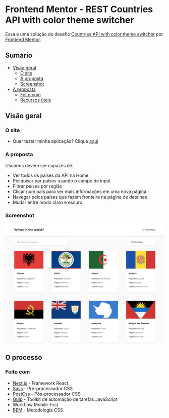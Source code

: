# Frontend Mentor - REST Countries API with color theme switcher

Essa é uma solução do desafio [Countries API with color theme switcher](https://www.frontendmentor.io/challenges/rest-countries-api-with-color-theme-switcher-5cacc469fec04111f7b848ca) por [Frontend Mentor](https://www.frontendmentor.io).

## Sumário

- [Visão geral](#visão-geral)
  - [O site](#o-site)
  - [A proposta](#a-proposta)
  - [Screenshot](#screenshot)
- [A proposta](#a-proposta)
  - [Feito com ](#feito-com)
  <!-- - [O que aprendi](#o-que-aprendi)
  - [Desenvolvimento contínuo](#desenvolvimento-contínuo) -->
  - [Recursos úteis](#recursos-úteis)
<!-- - [Autor](#autor) -->

## Visão geral

### O site
- Quer testar minha aplicação? Clique [aqui](https://graphql-countries-api-with-color-theme-switcher-adryanrosa.vercel.app/)

### A proposta

Usuários devem ser capazes de:

<!-- - View the optimal layout for the site depending on their device's screen size -->
- Ver todos os países da API na Home
- Pesquisar por países usando o campo de input
- Filtrar países por região
- Clicar num país para ver mais informações em uma nova página
- Navegar pelos países que fazem fronteira na página de detalhes
- Mudar entre modo claro e escuro

### Screenshot

![](./screenshot.png)

## O processo

### Feito com

- [Next.js](https://nextjs.org/) - Framework React
- [Sass](https://sass-lang.com/) - Pré-processador CSS
- [PostCss](https://postcss.org/) - Pós-processador CSS
- [Gulp](https://gulpjs.com/) - Toolkit de automação de tarefas JavaScript
- Workflow Mobile-first
- [BEM](http://getbem.com/introduction/) - Metodologia CSS

<!-- ### O que aprendi

Use this section to recap over some of your major learnings while working through this project. Writing these out and providing code samples of areas you want to highlight is a great way to reinforce your own knowledge.

To see how you can add code snippets, see below:

```html
<h1>Some HTML code I'm proud of</h1>
```
```css
.proud-of-this-css {
  color: papayawhip;
}
```
```js
const proudOfThisFunc = () => {
  console.log('🎉')
}
```

### Desenvolvimento contínuo

Use this section to outline areas that you want to continue focusing on in future projects. These could be concepts you're still not completely comfortable with or techniques you found useful that you want to refine and perfect. -->

<!-- ### Recursos úteis

- [Sass Masterclass - Rocketseat](https://www.youtube.com/watch?v=BaI8dHUthLA) - Essa aula me ajudou a entender @mixins, @include, @extends, etc. funcionalidades do Sass para facilitar a organização do projeto e evitar repetições. Vou continuar utilizando-as daqui pra frente. -->

<!-- ## Autor

- Website - [Add your name here](https://www.your-site.com)
- Frontend Mentor - [@yourusername](https://www.frontendmentor.io/profile/yourusername)
- Twitter - [@yourusername](https://www.twitter.com/yourusername) -->

